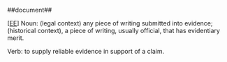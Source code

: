 ##document##

\[[EE](SOURCES.md#EE)\]  Noun: (legal context) any piece of writing submitted into evidence; (historical context), a piece of writing, usually official, that has evidentiary merit.

Verb: to supply reliable evidence in support of a claim.

